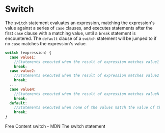 # Switch

The `switch` statement evaluates an expression, matching the expression's value against a series of `case` clauses, and executes statements after the first `case` clause with a matching value, until a `break` statement is encountered. The `default` clause of a `switch` statement will be jumped to if no `case` matches the expression's value.

```js
switch (expression) {
  case value1:
    //Statements executed when the result of expression matches value1
    break; 
  case value2:
    //Statements executed when the result of expression matches value2
    break; 
  ...
  case valueN:
    //Statements executed when the result of expression matches valueN
    break; 
  default:
    //Statements executed when none of the values match the value of the expression
    break; 
} 
```

<ResourceGroupTitle>Free Content</ResourceGroupTitle>
<BadgeLink colorScheme='blue' badgeText='Read' href='https://developer.mozilla.org/en-US/docs/Web/JavaScript/Reference/Statements/switch'>switch - MDN</BadgeLink>
<BadgeLink colorScheme='blue' badgeText='Read' href='https://javascript.info/switch'>The switch statement</BadgeLink>
